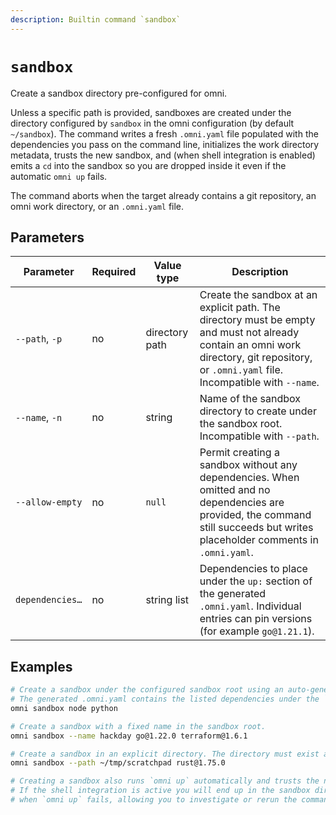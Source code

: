 ```yaml
---
description: Builtin command `sandbox`
---
```


# `sandbox`

Create a sandbox directory pre-configured for omni.

Unless a specific path is provided, sandboxes are created under the directory configured by `sandbox` in the omni configuration (by default `~/sandbox`). The command writes a fresh `.omni.yaml` file populated with the dependencies you pass on the command line, initializes the work directory metadata, trusts the new sandbox, and (when shell integration is enabled) emits a `cd` into the sandbox so you are dropped inside it even if the automatic `omni up` fails.

The command aborts when the target already contains a git repository, an omni work directory, or an `.omni.yaml` file.

## Parameters

| Parameter | Required | Value type | Description |
|-----------|----------|------------|-------------|
| `--path`, `-p` | no | directory path | Create the sandbox at an explicit path. The directory must be empty and must not already contain an omni work directory, git repository, or `.omni.yaml` file. Incompatible with `--name`. |
| `--name`, `-n` | no | string | Name of the sandbox directory to create under the sandbox root. Incompatible with `--path`. |
| `--allow-empty` | no | `null` | Permit creating a sandbox without any dependencies. When omitted and no dependencies are provided, the command still succeeds but writes placeholder comments in `.omni.yaml`. |
| `dependencies…` | no | string list | Dependencies to place under the `up:` section of the generated `.omni.yaml`. Individual entries can pin versions (for example `go@1.21.1`). |

## Examples

```bash
# Create a sandbox under the configured sandbox root using an auto-generated name.
# The generated .omni.yaml contains the listed dependencies under the `up:` section.
omni sandbox node python

# Create a sandbox with a fixed name in the sandbox root.
omni sandbox --name hackday go@1.22.0 terraform@1.6.1

# Create a sandbox in an explicit directory. The directory must exist and be empty.
omni sandbox --path ~/tmp/scratchpad rust@1.75.0

# Creating a sandbox also runs `omni up` automatically and trusts the new workdir.
# If the shell integration is active you will end up in the sandbox directory even
# when `omni up` fails, allowing you to investigate or rerun the command manually.
```
